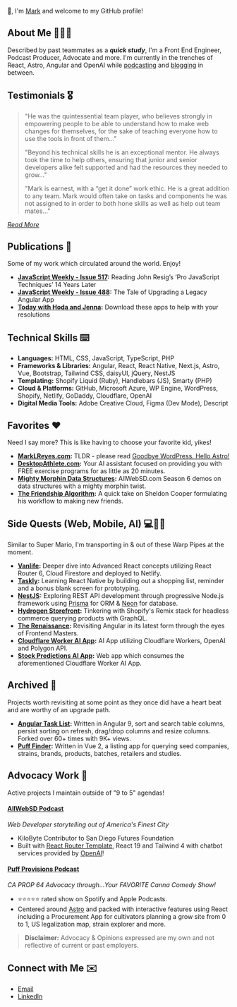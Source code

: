 👋, I'm [Mark](https://marklreyes.com) and welcome to my GitHub profile!

## About Me 👨🏾‍💻
Described by past teammates as a ***quick study***, I'm a Front End Engineer, Podcast Producer, Advocate and more. I'm currently in the trenches of React, Astro, Angular and OpenAI while [podcasting](https://marklreyes.com/tags/podcast-projects/) and [blogging](https://marklreyes.com/blog/) in between.

## Testimonials 🎖️
> "He was the quintessential team player, who believes strongly in empowering people to be able to understand how to make web changes for themselves, for the sake of teaching everyone how to use the tools in front of them..."
> 
> "Beyond his technical skills he is an exceptional mentor. He always took the time to help others, ensuring that junior and senior developers alike felt supported and had the resources they needed to grow..."
>
> 
> "Mark is earnest, with a “get it done” work ethic. He is a great addition to any team. Mark would often take on tasks and components he was not assigned to in order to both hone skills as well as help out team mates..."

<cite>[Read More](https://marklreyes.com/testimonials/)</cite>

## Publications 📰
Some of my work which circulated around the world. Enjoy!
* **[JavaScript Weekly - Issue 517](https://javascriptweekly.com/issues/517):** Reading John Resig’s ‘Pro JavaScript Techniques’ 14 Years Later
* **[JavaScript Weekly - Issue 488](https://javascriptweekly.com/issues/488):** The Tale of Upgrading a Legacy Angular App
* **[Today with Hoda and Jenna](https://www.marklreyes.com/blog/sleepscore-animated-aura/):** Download these apps to help with your resolutions

## Technical Skills ⌨️
* **Languages:** HTML, CSS, JavaScript, TypeScript, PHP
* **Frameworks & Libraries:** Angular, React, React Native, Next.js, Astro, Vue, Bootstrap, Tailwind CSS, daisyUI, jQuery, NestJS
* **Templating:** Shopify Liquid (Ruby), Handlebars (JS), Smarty (PHP)
* **Cloud & Platforms:** GitHub, Microsoft Azure, WP Engine, WordPress, Shopify, Netlify, GoDaddy, Cloudflare, OpenAI
* **Digital Media Tools:** Adobe Creative Cloud, Figma (Dev Mode), Descript

## Favorites ❤️
Need I say more? This is like having to choose your favorite kid, yikes!
* **[MarkLReyes.com](https://marklreyes.com):** TLDR - please read [Goodbye WordPress. Hello Astro!](https://marklreyes.com/blog/goodbye-wordpress-hello-astro/)
* **[DesktopAthlete.com](https://desktopathlete.com):** Your AI assistant focused on providing you with FREE exercise programs for as little as 20 minutes.
* **[Mighty Morphin Data Structures](https://github.com/marklreyes/mighty-morphin-data-structures):** AllWebSD.com Season 6 demos on data structures with a mighty morphin twist.
* **[The Friendship Algorithm](https://github.com/marklreyes/The-Friendship-Algorithm):** A quick take on Sheldon Cooper formulating his workflow to making new friends.

## Side Quests (Web, Mobile, AI) 💻📱🤖
Similar to Super Mario, I'm transporting in & out of these Warp Pipes at the moment.
* **[Vanlife](https://github.com/marklreyes/van-life):** Deeper dive into Advanced React concepts utilizing React Router 6, Cloud Firestore and deployed to Netlify.
* **[Taskly](https://github.com/marklreyes/taskly):** Learning React Native by building out a shopping list, reminder and a bonus blank screen for prototyping.
* **[NestJS](https://github.com/marklreyes/NestJS-restapi):** Exploring REST API development through progressive Node.js framework using [Prisma](https://www.prisma.io/) for ORM & [Neon](https://neon.tech/) for database.
* **[Hydrogen Storefront](https://github.com/marklreyes/hydrogen-storefront):** Tinkering with Shopify's Remix stack for headless commerce querying products with GraphQL.
* **[The Renaissance](https://github.com/marklreyes/angular-fundamentals-lessons):** Revisiting Angular in its latest form through the eyes of Frontend Masters.
* **[Cloudflare Worker AI App](https://github.com/marklreyes/AI-App):** AI App utilizing Cloudflare Workers, OpenAI and Polygon API.
* **[Stock Predictions AI App](https://github.com/marklreyes/stock-predictions-ai-app-main):** Web app which consumes the aforementioned Cloudflare Worker AI App.

## Archived 📌
Projects worth revisiting at some point as they once did have a heart beat and are worthy of an upgrade path.
* **[Angular Task List](https://github.com/marklreyes/angular-tasklist-ng9):** Written in Angular 9, sort and search table columns, persist sorting on refresh, drag/drop columns and resize columns. Forked over 60+ times with 9K+ views.
* **[Puff Finder](https://github.com/marklreyes/puff-provisions-puff-finder):** Written in Vue 2, a listing app for querying seed companies, strains, brands, products, batches, retailers and studies. 

## Advocacy Work 📣
Active projects I maintain outside of "9 to 5" agendas!

#### [AllWebSD Podcast](https://allwebsd.com/)

*Web Developer storytelling out of America's Finest City*

- KiloByte Contributor to San Diego Futures Foundation
- Built with [React Router Template](https://github.com/netlify/react-router-template), React 19 and Tailwind 4 with chatbot services provided by [OpenAI](https://allwebsd.com/chat)!

#### [Puff Provisions Podcast](https://puffprovisions.com/)
*CA PROP 64 Advocacy through...Your FAVORITE Canna Comedy Show!*

- ⭐️⭐️⭐️⭐️⭐️ rated show on Spotify and Apple Podcasts. 
- Centered around [Astro](https://astro.build/) and packed with interactive features using React including a Procurement App for cultivators planning a grow site from 0 to 1, US legalization map, strain explorer and more. 

> **Disclaimer:** Advocacy & Opinions expressed are my own and not reflective of current or past employers.

## Connect with Me ✉️
* [Email](mailto:mr@marklreyes.com)
* [LinkedIn](https://www.linkedin.com/in/marklreyes)



<!--
**marklreyes/marklreyes** is a ✨ _special_ ✨ repository because its `README.md` (this file) appears on your GitHub profile.

Here are some ideas to get you started:

- 🔭 I’m currently working on ...
- 🌱 I’m currently learning ...
- 👯 I’m looking to collaborate on ...
- 🤔 I’m looking for help with ...
- 💬 Ask me about ...
- 📫 How to reach me: ...
- 😄 Pronouns: ...
- ⚡ Fun fact: ...
-->
